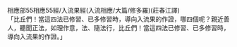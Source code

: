 相應部55相應55經/入流果經(入流相應/大篇/修多羅)(莊春江譯)  
「比丘們！當這四法已修習、已多修習時，導向入流果的作證，哪四個呢？親近善人，聽聞正法，如理作意，法、隨法行，比丘們！當這四法已修習、已多修習時，導向入流果的作證。」  
  
  
